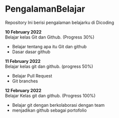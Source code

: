 # PengalamanBelajar
Repository Ini berisi pengalaman belajarku di Dicoding

**10 February 2022**<br>
Belajar kelas Git dan Github. (Progress 30%)
  - Belajar tentang apa itu Git dan github
  - Dasar dasar github

**11 February 2022**<br>
 Belajar kelas git dan github. (progress 50%)
 - Belajar Pull Request
 - Git branches

**12 February 2022**<br>
Belajar Kelas git dan github. (Progress 100%)
  - Belajar git dengan berkolaborasi dengan team
  - menjadikan github sebagai portofolio

